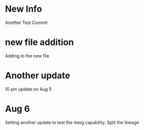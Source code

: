 # New Info
Another Test Commit

# new file addition
Adding to the new file

# Another update
10 pm update on Aug 5

# Aug 6
Setting another update to test the merg capability.
Split the lineage